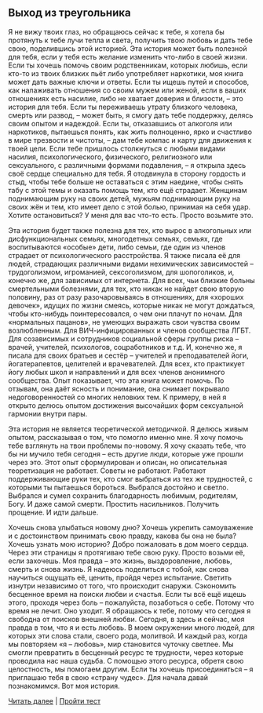 ## Выход из треугольника

Я не вижу твоих глаз, но обращаюсь сейчас к тебе, я хотела бы протянуть к тебе лучи тепла и света, получить твою любовь и дать тебе свою, поделившись этой историей. Эта история может быть полезной для тебя, если у тебя есть желание изменить что-либо в своей жизни. Если ты хочешь помочь своим родственникам, которых любишь, если кто-то из твоих близких пьёт либо употребляет наркотики, моя книга может дать важные ключи и ответы. Если ты ищешь путей и способов, как налаживать отношения со своим мужем или женой, если в ваших отношениях есть насилие, либо не хватает доверия и близости, – это история для тебя. Если ты переживаешь утрату близкого человека, смерть или развод, – может быть, я смогу дать тебе поддержку, делясь своим опытом и надеждой. Если ты, отказавшись от алкоголя или наркотиков, пытаешься понять, как жить полноценно, ярко и счастливо в мире трезвости и чистоты, – дам тебе компас и карту для движения к твоей цели. Если тебе пришлось столкнуться с любыми видами насилия, психологического, физического, религиозного или сексуального, с различными формами подавления, – я открыла здесь своё сердце специально для тебя. Я отодвинула в сторону гордость и стыд, чтобы тебе больше не оставаться с этим наедине, чтобы снять табу с этой темы и оказать помощь тем, кто ещё страдает. Женщинам поднимающим руку на своих детей, мужьям поднимающим руку на своих жён и тем, кто имеет дело с этой болью, принимая на себя удар. Хотите остановиться? У меня для вас что-то есть. Просто возьмите это.

Эта история будет также полезна для тех, кто вырос в алкогольных или дисфункциональных семьях, многодетных семьях, семьях, где воспитываются «особые» дети, либо семьи, где один из членов страдает от психологического расстройства. Я также писала её для людей, страдающих различными видами нехимических зависимостей – трудоголизмом, игроманией, сексоголизмом, для шопоголиков, и, конечно же, для зависимых от интернета. Для всех, чьи близкие больны смертельными болезнями, для тех, кто никак не найдет свою вторую половину, раз от разу разочаровываясь в отношениях, для «хороших девочек», идущих по жизни смеясь, которые никак не могут дождаться, чтобы кто-нибудь поинтересовался, о чем они плачут по ночам. Для «нормальных пацанов», не умеющих выражать свои чувства своим возлюбленным. Для ВИЧ-инфицированных и членов сообщества ЛГБТ. Для созависимых и сотрудников социальной сферы группы риска – врачей, учителей, психологов, соцработников и т.д. И, конечно же, я писала для своих братьев и сестёр – учителей и преподавателей йоги, йогатерапевтов, целителей и врачевателей. Для всех, кто практикует йогу любых школ и направлений и для всех членов анонимного сообщества. Опыт показывает, что эта книга может помочь. По отзывам, она даёт ясность и понимание, она снимает покрывало недоговоренностей со многих неловких тем. К примеру, в ней я открыто делюсь опытом достижения высочайших форм сексуальной гармонии внутри пары.

Эта история не является теоретической методичкой. Я делюсь живым опытом, рассказывая о том, что помогло именно мне. Я хочу помочь тебе взглянуть на твои проблемы по-новому. Я хочу сказать тебе, что бы ни мучило тебя сегодня – есть другие люди, которые уже прошли через это. Этот опыт сформулирован и описан, но описательная теоретизация не работает. Советы не работают. Работают поддерживающие руки тех, кто смог выбраться из тех же трудностей, с которыми ты пытаешься бороться. Выбрался достойно и светло. Выбрался и сумел сохранить благодарность любимым, родителям, Богу. И даже самой смерти. Простить насильников. Получить прощение. И идти дальше.

Хочешь снова улыбаться новому дню? Хочешь укрепить самоуважение и с достоинством принимать свою правду, какова бы она не была? Хочешь узнать мою историю? Добро пожаловать в дом моего сердца. Через эти страницы я протягиваю тебе свою руку. Просто возьми её, если захочешь. Моя правда – это жизнь, выздоровление, любовь, смерть и снова жизнь. Я надеюсь поделиться с тобой, как снова научиться ощущать её, ценить, пройдя через испытание. Светить изнутри независимо от того, что происходит снаружи. Сэкономить бесценное время на поиски любви и счастья. Если ты всё ещё ищешь этого, проходя через боль – пожалуйста, позаботься о себе. Потому что время не лечит. Оно уходит. Я обращаюсь к тебе, потому что сегодня я свободна от поисков внешней любви. Сегодня, в здесь и сейчас, моя правда в том, что я и есть любовь. В моем окружении много людей, для которых эти слова стали, своего рода, молитвой. И каждый раз, когда мы повторяем «я – любовь», мир становится чуточку светлее. Мы смогли превратить в бесценный ресурс те трудности, через которые проводила нас наша судьба. С помощью этого ресурса, обретя свою целостность, мы помогаем другим. Если ты хочешь присоединиться – я приглашаю тебя в свою «страну чудес». Для начала давай познакомимся. Вот моя история.

[Читать далее](./triangle/1) | 
[Пройти тест](./tests)